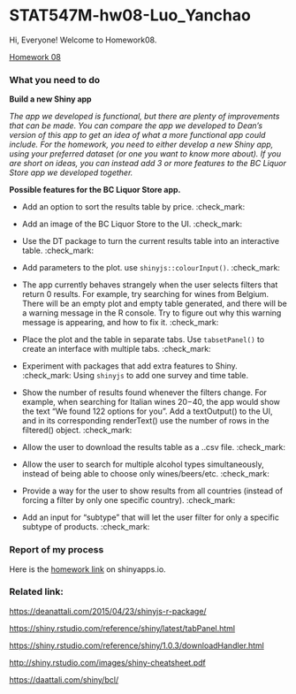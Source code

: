 
# STAT547M-hw08-Luo_Yanchao

Hi, Everyone! Welcome to  Homework08.

[Homework 08](http://stat545.com/hw08_shiny.html)

### What you need to do

**Build a new Shiny app**

*The app we developed is functional, but there are plenty of improvements that can be made. You can compare the app we developed to Dean’s version of this app to get an idea of what a more functional app could include. For the homework, you need to either develop a new Shiny app, using your preferred dataset (or one you want to know more about). If you are short on ideas, you can instead add 3 or more features to the BC Liquor Store app we developed together.*

**Possible features for the BC Liquor Store app.**

+ Add an option to sort the results table by price. :check_mark:

+ Add an image of the BC Liquor Store to the UI.  :check_mark:

+ Use the DT package to turn the current results table into an interactive table.  :check_mark:

+ Add parameters to the plot. use `shinyjs::colourInput()`. :check_mark:

+ The app currently behaves strangely when the user selects filters that return 0 results. For example, try searching for wines from Belgium. There will be an empty plot and empty table generated, and there will be a warning message in the R console. Try to figure out why this warning message is appearing, and how to fix it. :check_mark:

+ Place the plot and the table in separate tabs. Use `tabsetPanel()` to create an interface with multiple tabs. :check_mark:

+ Experiment with packages that add extra features to Shiny. :check_mark:
Using `shinyjs` to add one survey and time table.

+ Show the number of results found whenever the filters change. For example, when searching for Italian wines $20-$40, the app would show the text “We found 122 options for you”.
Add a textOutput() to the UI, and in its corresponding renderText() use the number of rows in the filtered() object. :check_mark:

+ Allow the user to download the results table as a ..csv file. :check_mark:

+ Allow the user to search for multiple alcohol types simultaneously, instead of being able to choose only wines/beers/etc. :check_mark:

+ Provide a way for the user to show results from all countries (instead of forcing a filter by only one specific country). :check_mark:

+ Add an input for “subtype” that will let the user filter for only a specific subtype of products. :check_mark:

### Report of my process

Here is the [homework link]() on shinyapps.io.

### Related link:

https://deanattali.com/2015/04/23/shinyjs-r-package/

https://shiny.rstudio.com/reference/shiny/latest/tabPanel.html

https://shiny.rstudio.com/reference/shiny/1.0.3/downloadHandler.html

http://shiny.rstudio.com/images/shiny-cheatsheet.pdf

https://daattali.com/shiny/bcl/